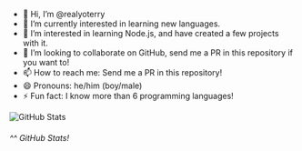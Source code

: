 - 👋 Hi, I’m @realyoterry
- 👀 I’m currently interested in learning new languages.
- 🌱 I’m interested in learning Node.js, and have created a few projects with it.
- 💞️ I’m looking to collaborate on GitHub, send me a PR in this repository if you want to!
- 📫 How to reach me: Send me a PR in this repository!
- 😄 Pronouns: he/him (boy/male)
- ⚡ Fun fact: I know more than 6 programming languages!

![GitHub Stats](https://github-readme-stats.vercel.app/api?username=realyoterry&theme=dark)

###### ^^ GitHub Stats!
